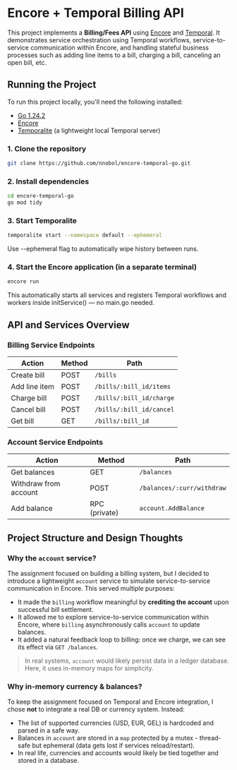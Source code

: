 # Encore + Temporal Billing API

This project implements a **Billing/Fees API** using [Encore](https://encore.dev) and [Temporal](https://temporal.io). It demonstrates service orchestration using Temporal workflows, service-to-service communication within Encore, and handling stateful business processes such as adding line items to a bill, charging a bill, canceling an open bill, etc.


## Running the Project

To run this project locally, you'll need the following installed:

- [Go 1.24.2](https://go.dev/dl/)
- [Encore](https://encore.dev/)
- [Temporalite](https://github.com/temporalio/temporalite) (a lightweight local Temporal server)

### 1. Clone the repository

```bash
git clone https://github.com/nnobol/encore-temporal-go.git
```

### 2. Install dependencies

```bash
cd encore-temporal-go
go mod tidy
```

### 3. Start Temporalite

```bash
temporalite start --namespace default --ephemeral
```
Use --ephemeral flag to automatically wipe history between runs.

### 4. Start the Encore application (in a separate terminal)

```bash
encore run
```
This automatically starts all services and registers Temporal workflows and workers inside initService() — no main.go needed.

## API and Services Overview

### Billing Service Endpoints

| Action           | Method | Path                       |
|------------------|--------|----------------------------|
| Create bill      | POST   | `/bills`                   |
| Add line item    | POST   | `/bills/:bill_id/items`    |
| Charge bill      | POST   | `/bills/:bill_id/charge`   |
| Cancel bill      | POST   | `/bills/:bill_id/cancel`   |
| Get bill         | GET    | `/bills/:bill_id`          |

### Account Service Endpoints

| Action               | Method        | Path                          |
|----------------------|---------------|-------------------------------|
| Get balances         | GET           | `/balances`                   |
| Withdraw from account| POST          | `/balances/:curr/withdraw`    |
| Add balance          | RPC (private) | `account.AddBalance`          |

## Project Structure and Design Thoughts

### Why the `account` service?

The assignment focused on building a billing system, but I decided to introduce a lightweight `account` service to simulate service-to-service communication in Encore. This served multiple purposes:

- It made the `billing` workflow meaningful by **crediting the account** upon successful bill settlement.
- It allowed me to explore service-to-service communication within Encore, where `billing` asynchronously calls `account` to update balances.
- It added a natural feedback loop to billing: once we charge, we can see its effect via `GET /balances`.

> In real systems, `account` would likely persist data in a ledger database. Here, it uses in-memory maps for simplicity.

### Why in-memory currency & balances?

To keep the assignment focused on Temporal and Encore integration, I chose **not** to integrate a real DB or currency system. Instead:

- The list of supported currencies (USD, EUR, GEL) is hardcoded and parsed in a safe way.
- Balances in `account` are stored in a `map` protected by a mutex - thread-safe but ephemeral (data gets lost if services reload/restart).
- In real life, currencies and accounts would likely be tied together and stored in a database.
